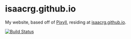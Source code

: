 # isaacrg.github.io


My website, based off of [Pixyll](https://github.com/johnotander/pixyll), residing at [isaacrg.github.io](http://isaacrg.github.io).

[![Build Status](https://travis-ci.org/isaacrg/isaacrg.github.io.svg?branch=master)](https://travis-ci.org/isaacrg/isaacrg.github.io)
